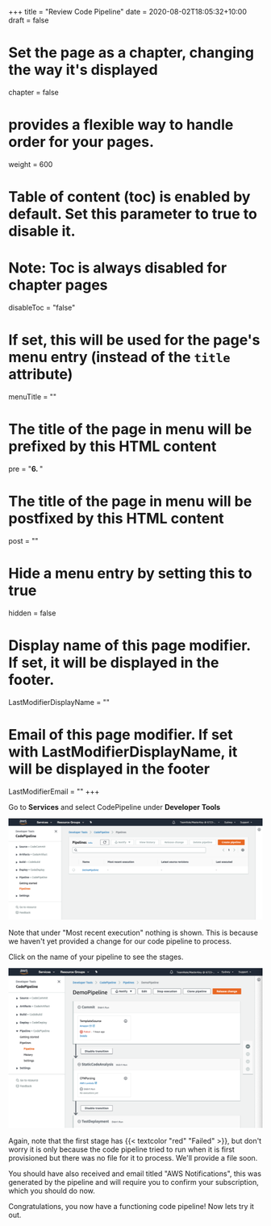 +++
title = "Review Code Pipeline"
date =  2020-08-02T18:05:32+10:00
draft = false

# Set the page as a chapter, changing the way it's displayed
chapter = false

# provides a flexible way to handle order for your pages.
weight = 600
# Table of content (toc) is enabled by default. Set this parameter to true to disable it.
# Note: Toc is always disabled for chapter pages
disableToc = "false"
# If set, this will be used for the page's menu entry (instead of the `title` attribute)
menuTitle = ""
# The title of the page in menu will be prefixed by this HTML content
pre = "<b>6. </b>"
# The title of the page in menu will be postfixed by this HTML content
post = ""
# Hide a menu entry by setting this to true
hidden = false
# Display name of this page modifier. If set, it will be displayed in the footer.
LastModifierDisplayName = ""
# Email of this page modifier. If set with LastModifierDisplayName, it will be displayed in the footer
LastModifierEmail = ""
+++

Go to **Services** and select CodePipeline under **Developer Tools**

![Stack create_complete](codepipeline.png)

Note that under "Most recent execution" nothing is shown.  This is because we haven't yet provided a change for our code pipeline to process.  

Click on the name of your pipeline to see the stages.

![Stack create_complete](codepipeline-stages.png)

Again, note that the first stage has {{< textcolor "red" "Failed" >}}, but don't worry it is only because the code pipeline tried to run when it is first provisioned but there was no file for it to process. We'll provide a file soon. 

You should have also received and email titled "AWS Notifications", this was generated by the pipeline and will require you to confirm your subscription, which you should do now.

Congratulations, you now have a functioning code pipeline! Now lets try it out.